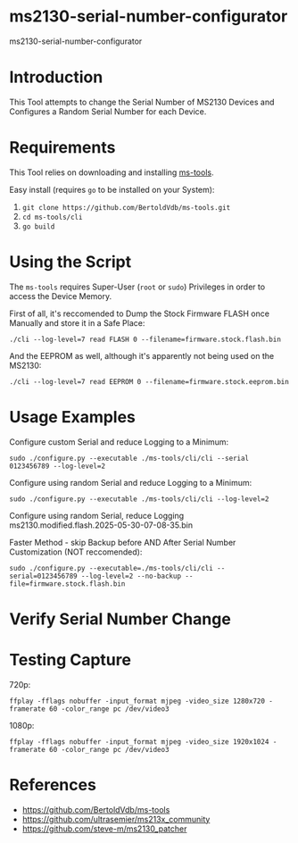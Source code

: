 # ms2130-serial-number-configurator
ms2130-serial-number-configurator

# Introduction
This Tool attempts to change the Serial Number of MS2130 Devices and Configures a Random Serial Number for each Device.

# Requirements
This Tool relies on downloading and installing [ms-tools](https://github.com/BertoldVdb/ms-tools).

Easy install (requires `go` to be installed on your System):
1. `git clone https://github.com/BertoldVdb/ms-tools.git`
2. `cd ms-tools/cli`
3. `go build`

# Using the Script
The `ms-tools` requires Super-User (`root` or `sudo`) Privileges in order to access the Device Memory.

First of all, it's reccomended to Dump the Stock Firmware FLASH once Manually and store it in a Safe Place:
```
./cli --log-level=7 read FLASH 0 --filename=firmware.stock.flash.bin
```

And the EEPROM as well, although it's apparently not being used on the MS2130:
```
./cli --log-level=7 read EEPROM 0 --filename=firmware.stock.eeprom.bin
```

# Usage Examples
Configure custom Serial and reduce Logging to a Minimum:
```
sudo ./configure.py --executable ./ms-tools/cli/cli --serial 0123456789 --log-level=2
```

Configure using random Serial and reduce Logging to a Minimum:
```
sudo ./configure.py --executable ./ms-tools/cli/cli --log-level=2
```

Configure using random Serial, reduce Logging ms2130.modified.flash.2025-05-30-07-08-35.bin

Faster Method - skip Backup before AND After Serial Number Customization (NOT reccomended):
```
sudo ./configure.py --executable=./ms-tools/cli/cli --serial=0123456789 --log-level=2 --no-backup --file=firmware.stock.flash.bin
```

# Verify Serial Number Change

# Testing Capture
720p:
```
ffplay -fflags nobuffer -input_format mjpeg -video_size 1280x720 -framerate 60 -color_range pc /dev/video3
```

1080p:
```
ffplay -fflags nobuffer -input_format mjpeg -video_size 1920x1024 -framerate 60 -color_range pc /dev/video3
```


# References
- https://github.com/BertoldVdb/ms-tools
- https://github.com/ultrasemier/ms213x_community
- https://github.com/steve-m/ms2130_patcher
